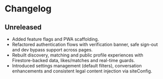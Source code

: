 # Changelog

## Unreleased
- Added feature flags and PWA scaffolding.
- Refactored authentication flows with verification banner, safe sign-out and dev bypass support across pages.
- Rebuilt discovery, matching and public profile experiences with Firestore-backed data, likes/matches and real-time guards.
- Introduced settings management (default filters), conversation enhancements and consistent legal content injection via siteConfig.
